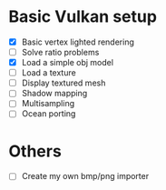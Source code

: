 # Basic Vulkan setup
- [x] Basic vertex lighted rendering
- [ ] Solve ratio problems
- [x] Load a simple obj model
- [ ] Load a texture
- [ ] Display textured mesh
- [ ] Shadow mapping
- [ ] Multisampling
- [ ] Ocean porting

# Others
- [ ] Create my own bmp/png importer
